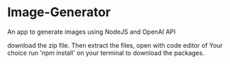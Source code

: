 # Image-Generator
An app to generate images using NodeJS and OpenAI API

download the zip file. Then extract the files, open with code editor of Your choice
run 'npm install' on your terminal to download the packages.
